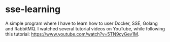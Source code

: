 # sse-learning
A simple program where I have to learn how to user Docker, SSE, Golang and RabbitMQ. I watched several tutorial videos on YouTube, while following this tutorial: https://www.youtube.com/watch?v=5TN9cyGev1M.
